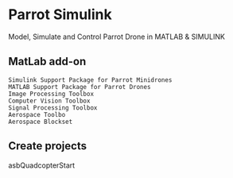 # Parrot Simulink
Model, Simulate and Control Parrot Drone in MATLAB &amp; SIMULINK

## MatLab add-on
    Simulink Support Package for Parrot Minidrones
    MATLAB Support Package for Parrot Drones
    Image Processing Toolbox
    Computer Vision Toolbox
    Signal Processing Toolbox
    Aerospace Toolbo
    Aerospace Blockset

## Create projects
asbQuadcopterStart
